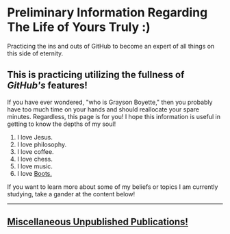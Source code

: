 # Preliminary Information Regarding The Life of Yours Truly :)

Practicing the ins and outs of GitHub to become an expert of all things on this side of eternity. 

## This is practicing utilizing the fullness of *GitHub's* features!

If you have ever wondered, "who is Grayson Boyette," then you probably have too much time on your hands and should reallocate your spare minutes. Regardless, this page is for you! I hope this information is useful in getting to know the depths of my soul!

1. I love Jesus.  
2. I love philosophy.  
3. I love coffee.  
4. I love chess.  
5. I love music.
6. I love [Boots.](./boots.md) 

If you want to learn more about some of my beliefs or topics I am currently studying, take a gander at the content below!  

---

## [Miscellaneous Unpublished Publications!](./papers.md)
